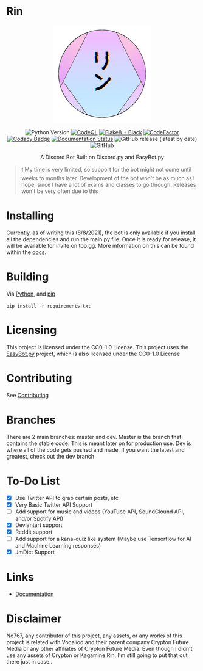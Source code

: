 # Rin

<div align=center>

<img src="./assets/Rin Logo V4 (GitHub).png">

<br/>

<img alt="Python Version" src="https://img.shields.io/badge/Python-3.6%20--%203.9-blue"> [![CodeQL](https://github.com/No767/Rin/actions/workflows/codeql-analysis.yml/badge.svg)](https://github.com/No767/Rin/actions/workflows/codeql-analysis.yml) [![Flake8 + Black](https://github.com/No767/Rin/actions/workflows/flake8+black.yml/badge.svg?branch=dev)](https://github.com/No767/Rin/actions/workflows/flake8+black.yml) [![CodeFactor](https://www.codefactor.io/repository/github/no767/rin/badge)](https://www.codefactor.io/repository/github/no767/rin) [![Codacy Badge](https://app.codacy.com/project/badge/Grade/c70b0534156045268026e4af8cde61e8)](https://www.codacy.com/gh/No767/Rin/dashboard?utm_source=github.com&amp;utm_medium=referral&amp;utm_content=No767/Rin&amp;utm_campaign=Badge_Grade) [![Documentation Status](https://readthedocs.org/projects/rin-docs/badge/?version=latest)](https://rin-docs.readthedocs.io/en/latest/?badge=latest) <img alt="GitHub release (latest by date)" src="https://img.shields.io/github/v/release/No767/Rin"> <img alt="GitHub" src="https://img.shields.io/github/license/No767/Rin">

A Discord Bot Built on Discord.py and EasyBot.py

<div align=left>

> :exclamation: My time is very limited, so support for the bot might not come until weeks to months later. Development of the bot won't be as much as I hope, since I have a lot of exams and classes to go through. Releases won't be very often due to this

<div align=left>

# Installing

Currently, as of writing this (8/8/2021), the bot is only available if you install all the dependencies and run the main.py file. Once it is ready for release, it will be available for invite on top.gg. More information on this can be found within the [docs](https://rin-docs.readthedocs.io/en/latest/).
# Building

Via [Python](https://www.python.org/), and [pip](https://pypi.org/)

`pip install -r requirements.txt`

# Licensing

This project is licensed under the CC0-1.0 License. This project uses the [EasyBot.py](https://github.com/chisaku-dev/EasyBot.py) project, which is also licensed under the CC0-1.0 License

# Contributing

See [Contributing](https://github.com/No767/Rin/blob/master/Community/contributing.md)

# Branches

There are 2 main branches: master and dev. Master is the branch that contains the stable code. This is meant later on for production use. Dev is where all of the code gets pushed and made. If you want the latest and greatest, check out the dev branch
  
# To-Do List

- [x] Use Twitter API to grab certain posts, etc
- [x] Very Basic Twitter API Support
- [ ] Add support for music and videos (YouTube API, SoundClound API, and/or Spotify API)
- [x] Deviantart support
- [x] Reddit support 
- [ ] Add support for a kana-quiz like system (Maybe use Tensorflow for AI and Machine Learning responses)
- [x] JmDict Support

# Links 

- [Documentation](https://rin-docs.readthedocs.io/en/latest/)

# Disclaimer

No767, any contributor of this project, any assets, or any works of this project is related with Vocaliod and their parent company Crypton Future Media or any other affiliates of Crypton Future Media. Even though I didn't use any assets of Crypton or Kagamine Rin, I'm still going to put that out there just in case...
